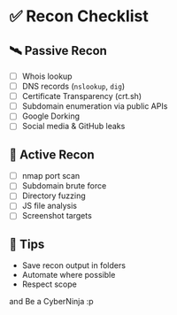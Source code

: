 # ✅ Recon Checklist

## 🛰 Passive Recon
- [ ] Whois lookup
- [ ] DNS records (`nslookup`, `dig`)
- [ ] Certificate Transparency (crt.sh)
- [ ] Subdomain enumeration via public APIs
- [ ] Google Dorking
- [ ] Social media & GitHub leaks

## 🚀 Active Recon
- [ ] nmap port scan
- [ ] Subdomain brute force
- [ ] Directory fuzzing
- [ ] JS file analysis
- [ ] Screenshot targets

## 🧠 Tips
- Save recon output in folders
- Automate where possible
- Respect scope

and Be a CyberNinja :p 

